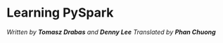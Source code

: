 # Learning PySpark
*Written by __Tomasz Drabas__ and __Denny Lee__*
*Translated by __Phan Chuong__*

